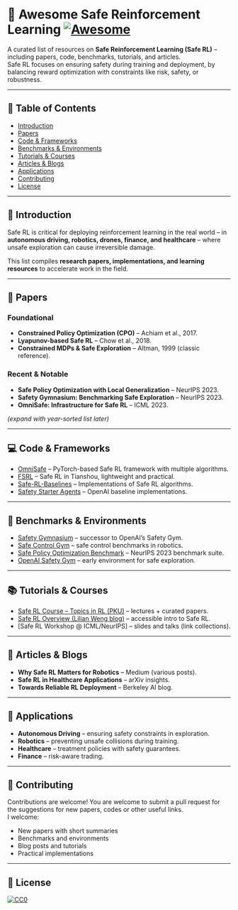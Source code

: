 # 📘 Awesome Safe Reinforcement Learning [![Awesome](https://awesome.re/badge.svg)](https://awesome.re)

A curated list of resources on **Safe Reinforcement Learning (Safe RL)** – including papers, code, benchmarks, tutorials, and articles.  
Safe RL focuses on ensuring safety during training and deployment, by balancing reward optimization with constraints like risk, safety, or robustness.  

---

## 📑 Table of Contents
- [Introduction](#introduction)  
- [Papers](#papers)  
- [Code & Frameworks](#code--frameworks)  
- [Benchmarks & Environments](#benchmarks--environments)  
- [Tutorials & Courses](#tutorials--courses)  
- [Articles & Blogs](#articles--blogs)  
- [Applications](#applications)  
- [Contributing](#contributing)  
- [License](#license)  

---

## 🔹 Introduction
Safe RL is critical for deploying reinforcement learning in the real world – in **autonomous driving, robotics, drones, finance, and healthcare** – where unsafe exploration can cause irreversible damage.  

This list compiles **research papers, implementations, and learning resources** to accelerate work in the field.  

---

## 📄 Papers
### Foundational
- **Constrained Policy Optimization (CPO)** – Achiam et al., 2017.  
- **Lyapunov-based Safe RL** – Chow et al., 2018.  
- **Constrained MDPs & Safe Exploration** – Altman, 1999 (classic reference).  

### Recent & Notable
- **Safe Policy Optimization with Local Generalization** – NeurIPS 2023.  
- **Safety Gymnasium: Benchmarking Safe Exploration** – NeurIPS 2023.  
- **OmniSafe: Infrastructure for Safe RL** – ICML 2023.  

*(expand with year-sorted list later)*  

---

## 💻 Code & Frameworks
- [OmniSafe](https://github.com/PKU-Alignment/omnisafe) – PyTorch-based Safe RL framework with multiple algorithms.  
- [FSRL](https://github.com/PKU-Alignment/fsrl) – Safe RL in Tianshou, lightweight and practical.  
- [Safe-RL-Baselines](https://github.com/chenxianyu10/Safe-RL-Baselines) – Implementations of Safe RL algorithms.  
- [Safety Starter Agents](https://github.com/openai/safety-starter-agents) – OpenAI baseline implementations.  

---

## 🧪 Benchmarks & Environments
- [Safety Gymnasium](https://github.com/PKU-Alignment/safety-gymnasium) – successor to OpenAI’s Safety Gym.  
- [Safe Control Gym](https://github.com/utiasDSL/safe-control-gym) – safe control benchmarks in robotics.  
- [Safe Policy Optimization Benchmark](https://github.com/PKU-Alignment/safe-policy-optimization) – NeurIPS 2023 benchmark suite.  
- [OpenAI Safety Gym](https://github.com/openai/safety-gym) – early environment for safe exploration.  

---

## 📚 Tutorials & Courses
- [Safe RL Course – Topics in RL (PKU)](https://saferl-team.github.io/) – lectures + curated papers.  
- [Safe RL Overview (Lilian Weng blog)](https://lilianweng.github.io/) – accessible intro to Safe RL.  
- [Safe RL Workshop @ ICML/NeurIPS] – slides and talks (link collections).  

---

## 📰 Articles & Blogs
- **Why Safe RL Matters for Robotics** – Medium (various posts).  
- **Safe RL in Healthcare Applications** – arXiv insights.  
- **Towards Reliable RL Deployment** – Berkeley AI blog.  

---

## 🤖 Applications
- **Autonomous Driving** – ensuring safety constraints in exploration.  
- **Robotics** – preventing unsafe collisions during training.  
- **Healthcare** – treatment policies with safety guarantees.  
- **Finance** – risk-aware trading.  

---

## 🤝 Contributing
Contributions are welcome! You are welcome to submit a pull request for the suggestions for new papers, codes or other useful links.  
I welcome:
- New papers with short summaries  
- Benchmarks and environments  
- Blog posts and tutorials  
- Practical implementations  

---

## 📜 License
[![CC0](https://licensebuttons.net/p/zero/1.0/88x31.png)](https://creativecommons.org/publicdomain/zero/1.0/)  
